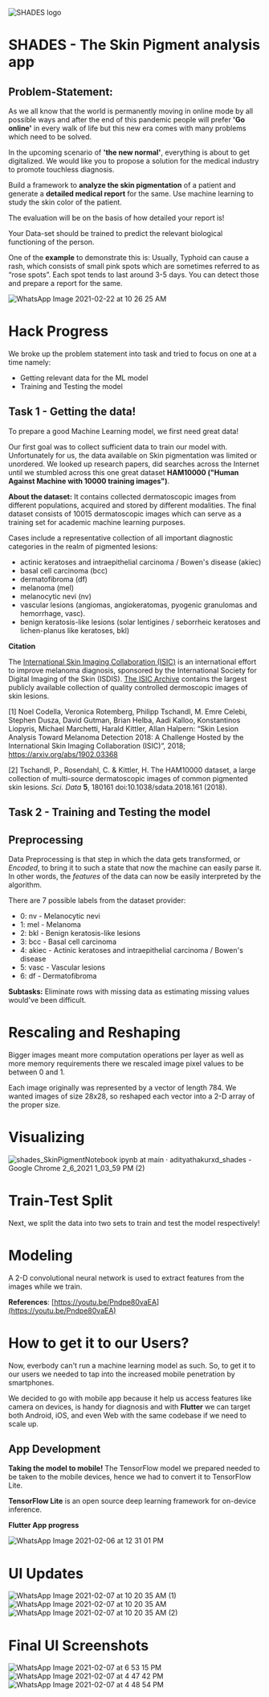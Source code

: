 ![SHADES logo](https://user-images.githubusercontent.com/53579386/107047442-d3028580-67ed-11eb-9e77-f360dc352e12.png)

# SHADES - The Skin Pigment analysis app

## Problem-Statement:

As we all know that the world is permanently moving in online mode by all possible ways and after the end of this pandemic people will prefer **'Go online'** in every walk of life but this new era comes with many problems which need to be solved.

In the upcoming scenario of **'the new normal'**, everything is about to get digitalized. We would like you to propose a solution for the medical industry to promote touchless diagnosis.

Build a framework to **analyze the skin pigmentation** of a patient and generate a **detailed medical report** for the same. Use machine learning to study the skin color of the patient.

The evaluation will be on the basis of how detailed your report is!

Your Data-set should be trained to predict the relevant biological functioning of the person.

One of the **example** to demonstrate this is: Usually, Typhoid can cause a rash, which consists of small pink spots which are sometimes referred to as “rose spots”. Each spot tends to last around 3-5 days. You can detect those and prepare a report for the same.

![WhatsApp Image 2021-02-22 at 10 26 25 AM](https://user-images.githubusercontent.com/53579386/108664474-d89fe100-74f8-11eb-9b31-351a6193eb12.jpeg)


# Hack Progress
We broke up the problem statement into task and tried to focus on one at a time namely:

 - Getting relevant data for the ML model
 - Training and Testing the model

## Task 1 - Getting the data!
To prepare a good Machine Learning model, we first need great data!

Our first goal was to collect sufficient data to train our model with. Unfortunately for us, the data available on Skin pigmentation was limited or unordered. We looked up research papers, did searches across the Internet until we stumbled across this one great dataset **HAM10000 ("Human Against Machine with 10000 training images")**. 

**About the dataset:**
It contains collected dermatoscopic images from different populations, acquired and stored by different modalities. The final dataset consists of 10015 dermatoscopic images which can serve as a training set for academic machine learning purposes. 

Cases include a representative collection of all important diagnostic categories in the realm of pigmented lesions: 

 - actinic keratoses and intraepithelial carcinoma / Bowen's disease (akiec)
 - basal cell carcinoma (bcc)
 - dermatofibroma (df)
 - melanoma (mel)
 - melanocytic nevi (nv)
 - vascular lesions (angiomas, angiokeratomas, pyogenic granulomas and hemorrhage, vasc).
 -  benign keratosis-like lesions (solar lentigines / seborrheic keratoses and lichen-planus like keratoses, bkl)

**Citation**

The [International Skin Imaging Collaboration (ISIC)](https://isdis.net/isic-project) is an international effort to improve melanoma diagnosis, sponsored by the International Society for Digital Imaging of the Skin (ISDIS). [The ISIC Archive](https://isic-archive.com/) contains the largest publicly available collection of quality controlled dermoscopic images of skin lesions.

[1] Noel Codella, Veronica Rotemberg, Philipp Tschandl, M. Emre Celebi, Stephen Dusza, David Gutman, Brian Helba, Aadi Kalloo, Konstantinos Liopyris, Michael Marchetti, Harald Kittler, Allan Halpern: “Skin Lesion Analysis Toward Melanoma Detection 2018: A Challenge Hosted by the International Skin Imaging Collaboration (ISIC)”, 2018; https://arxiv.org/abs/1902.03368

[2] Tschandl, P., Rosendahl, C. & Kittler, H. The HAM10000 dataset, a large collection of multi-source dermatoscopic images of common pigmented skin lesions.  _Sci. Data_ **5**, 180161 doi:10.1038/sdata.2018.161 (2018).

## Task 2 - Training and Testing the model

## Preprocessing
Data Preprocessing is that step in which the data gets transformed, or _Encoded_, to bring it to such a state that now the machine can easily parse it. In other words, the _features_ of the data can now be easily interpreted by the algorithm.

There are 7 possible labels from the dataset provider:

-   0: nv - Melanocytic nevi
-   1: mel - Melanoma
-   2: bkl - Benign keratosis-like lesions
-   3: bcc - Basal cell carcinoma
-   4: akiec - Actinic keratoses and intraepithelial carcinoma / Bowen's disease
-   5: vasc - Vascular lesions
-   6: df - Dermatofibroma

**Subtasks:**
Eliminate rows with missing data as estimating missing values would've been difficult.

# Rescaling and Reshaping
Bigger images meant more computation operations per layer as well as more memory requirements there we rescaled image pixel values to be between 0 and 1.

Each image originally was represented by a vector of length 784.
We wanted images of size 28x28, so reshaped each vector into a 2-D array of the proper size.

# Visualizing

![shades_SkinPigmentNotebook ipynb at main · adityathakurxd_shades - Google Chrome 2_6_2021 1_03_59 PM (2)](https://user-images.githubusercontent.com/53579386/107112220-f70ca800-687b-11eb-8fd1-71a95a48baf6.png)

# Train-Test Split
Next, we split the data into two sets to train and test the model respectively!

# Modeling
A 2-D convolutional neural network is used to extract features from the images while we train. 

**References**: [https://youtu.be/Pndpe80vaEA](https://youtu.be/Pndpe80vaEA)

# How to get it to our Users?
Now, everbody can't run a machine learning model as such. So, to get it to our users we needed to tap into the increased mobile penetration by smartphones.

We decided to go with mobile app because it help us access features like camera on devices, is handy for diagnosis and with **Flutter** we can target both Android, iOS, and even Web with the same codebase if we need to scale up.

## App Development

**Taking the model to mobile!** 
The TensorFlow model we prepared needed to be taken to the mobile devices, hence we had to convert it to TensorFlow Lite.

**TensorFlow Lite** is an open source deep learning framework for on-device inference.

**Flutter App progress**

![WhatsApp Image 2021-02-06 at 12 31 01 PM](https://user-images.githubusercontent.com/53579386/107112720-b020b180-687f-11eb-8f96-63b7fc9078a6.jpeg)

# UI Updates

![WhatsApp Image 2021-02-07 at 10 20 35 AM (1)](https://user-images.githubusercontent.com/53579386/107137006-3dbada80-692e-11eb-9d74-ccd47af30b19.jpeg)
![WhatsApp Image 2021-02-07 at 10 20 35 AM](https://user-images.githubusercontent.com/53579386/107137007-3eec0780-692e-11eb-97b6-1b8edeb98061.jpeg)
![WhatsApp Image 2021-02-07 at 10 20 35 AM (2)](https://user-images.githubusercontent.com/53579386/107137009-3f849e00-692e-11eb-9054-12c4f604487c.jpeg)

# Final UI Screenshots
![WhatsApp Image 2021-02-07 at 6 53 15 PM](https://user-images.githubusercontent.com/53579386/107155563-22d47e80-699f-11eb-9ff0-bdb16b24fce5.jpeg)
![WhatsApp Image 2021-02-07 at 4 47 42 PM](https://user-images.githubusercontent.com/53579386/107155564-2405ab80-699f-11eb-92a7-5292a434ca4f.jpeg)
![WhatsApp Image 2021-02-07 at 4 48 54 PM](https://user-images.githubusercontent.com/53579386/107155565-2536d880-699f-11eb-9b1b-35922a6c41b9.jpeg)


